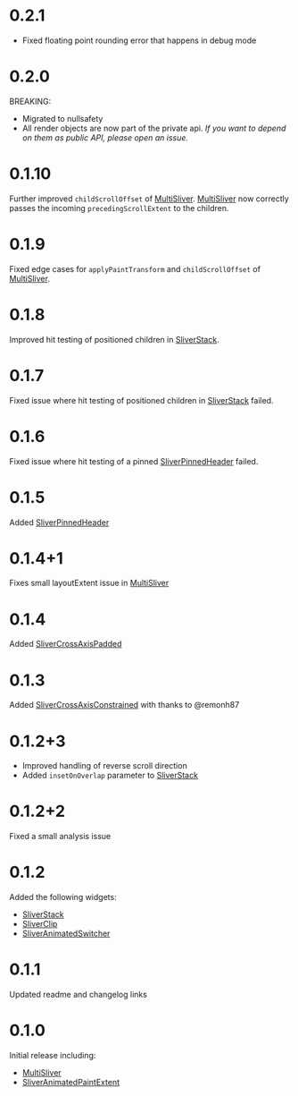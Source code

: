 # 0.2.1

- Fixed floating point rounding error that happens in debug mode

# 0.2.0

BREAKING:
- Migrated to nullsafety
- All render objects are now part of the private api.
  *If you want to depend on them as public API, please open an issue.*

# 0.1.10

Further improved `childScrollOffset` of [MultiSliver].
[MultiSliver] now correctly passes the incoming `precedingScrollExtent` to the children.

# 0.1.9

Fixed edge cases for `applyPaintTransform` and `childScrollOffset` of [MultiSliver].

# 0.1.8

Improved hit testing of positioned children in [SliverStack].

# 0.1.7

Fixed issue where hit testing of positioned children in [SliverStack] failed.

# 0.1.6

Fixed issue where hit testing of a pinned [SliverPinnedHeader] failed.

# 0.1.5

Added [SliverPinnedHeader]

# 0.1.4+1

Fixes small layoutExtent issue in [MultiSliver]

# 0.1.4

Added [SliverCrossAxisPadded]

# 0.1.3

Added [SliverCrossAxisConstrained] with thanks to @remonh87

# 0.1.2+3

- Improved handling of reverse scroll direction
- Added `insetOnOverlap` parameter to [SliverStack]

# 0.1.2+2

Fixed a small analysis issue

# 0.1.2

Added the following widgets:
- [SliverStack]
- [SliverClip]
- [SliverAnimatedSwitcher]

# 0.1.1

Updated readme and changelog links

# 0.1.0

Initial release including:
- [MultiSliver]
- [SliverAnimatedPaintExtent]

[MultiSliver]: https://github.com/Kavantix/sliver_tools/blob/master/lib/src/multi_sliver.dart
[SliverAnimatedPaintExtent]: https://github.com/Kavantix/sliver_tools/blob/master/lib/src/sliver_animated_paint_extent.dart
[SliverStack]: https://github.com/Kavantix/sliver_tools/blob/master/lib/src/sliver_stack.dart
[SliverClip]: https://github.com/Kavantix/sliver_tools/blob/master/lib/src/sliver_clip.dart
[SliverAnimatedSwitcher]: https://github.com/Kavantix/sliver_tools/blob/master/lib/src/sliver_animated_switcher.dart
[SliverCrossAxisConstrained]: https://github.com/Kavantix/sliver_tools/blob/master/lib/src/sliver_cross_axis_constrained.dart
[SliverCrossAxisPadded]: https://github.com/Kavantix/sliver_tools/blob/master/lib/src/sliver_cross_axis_padded.dart
[SliverPinnedHeader]: https://github.com/Kavantix/sliver_tools/blob/master/lib/src/sliver_pinned_header.dart
